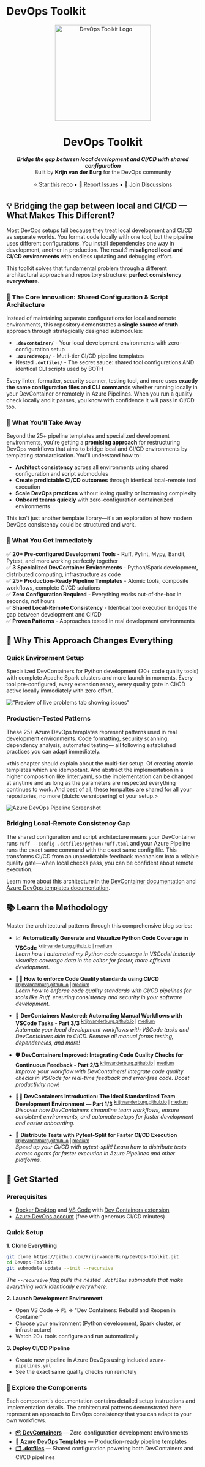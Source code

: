 # DevOps Toolkit

<p align="center">
  <img src="docs/logo.svg" alt="DevOps Toolkit Logo" width="250"/>
</p>

<h1 align="center">DevOps Toolkit</h1>

<p align="center">
  <strong><em>Bridge the gap between local development and CI/CD with shared configuration</em></strong><br>
  Built by <strong>Krijn van der Burg</strong> for the DevOps community
</p>

<p align="center">
  <a href="https://github.com/KrijnvanderBurg/DevOps-Toolkit/stargazers">⭐ Star this repo</a> •
  <a href="https://github.com/KrijnvanderBurg/DevOps-Toolkit/issues">🐛 Report Issues</a> •
  <a href="https://github.com/KrijnvanderBurg/DevOps-Toolkit/discussions">💬 Join Discussions</a>
</p>

## 💡 Bridging the gap between local and CI/CD — What Makes This Different?

Most DevOps setups fail because they treat local development and CI/CD as separate worlds. You format code locally with one tool, but the pipeline uses different configurations. You install dependencies one way in development, another in production. The result? **misaligned local and CI/CD environments** with endless updating and debugging effort.

This toolkit solves that fundamental problem through a different architectural approach and repository structure: **perfect consistency everywhere**.

### 🎯 The Core Innovation: Shared Configuration & Script Architecture

Instead of maintaining separate configurations for local and remote environments, this repository demonstrates a **single source of truth** approach through strategically designed submodules:

- **`.devcontainer/`** - Your local development environments with zero-configuration setup
- **`.azuredevops/`** - Mutli-tier CI/CD pipeline templates  
- Nested **`.dotfiles/`** - The secret sauce: shared tool configurations AND identical CLI scripts used by BOTH

Every linter, formatter, security scanner, testing tool, and more uses **exactly the same configuration files and CLI commands** whether running locally in your DevContainer or remotely in Azure Pipelines. When you run a quality check locally and it passes, you know with confidence it will pass in CI/CD too.

### 🚀 What You'll Take Away

Beyond the 25+ pipeline templates and specialized development environments, you're getting a **promising approach** for restructuring DevOps workflows that aims to bridge local and CI/CD environments by templating standardisation. You'll understand how to:

- **Architect consistency** across all environments using shared configuration and script submodules
- **Create predictable CI/CD outcomes** through identical local-remote tool execution  
- **Scale DevOps practices** without losing quality or increasing complexity
- **Onboard teams quickly** with zero-configuration containerized environments

This isn't just another template library—it's an exploration of how modern DevOps consistency could be structured and work.

### 🎯 What You Get Immediately

✅ **20+ Pre-configured Development Tools** - Ruff, Pylint, Mypy, Bandit, Pytest, and more working perfectly together  
✅ **3 Specialized DevContainer Environments** - Python/Spark development, distributed computing, infrastructure as code  
✅ **25+ Production-Ready Pipeline Templates** - Atomic tools, composite workflows, complete CI/CD solutions  
✅ **Zero Configuration Required** - Everything works out-of-the-box in seconds, not hours  
✅ **Shared Local-Remote Consistency** - Identical tool execution bridges the gap between development and CI/CD  
✅ **Proven Patterns** - Approaches tested in real development environments



## 🌟 Why This Approach Changes Everything

### Quick Environment Setup
Specialized DevContainers for Python development (20+ code quality tools) with complete Apache Spark clusters and more launch in moments. Every tool pre-configured, every extension ready, every quality gate in CI/CD active locally immediately with zero effort.

!["Preview of live problems tab showing issues"](./docs/devcontainer_startup_tasks_and_problems.gif)

### Production-Tested Patterns
These 25+ Azure DevOps templates represent patterns used in real development environments. Code formatting, security scanning, dependency analysis, automated testing— all following established practices you can adapt immediately.

<this chapter should explain about the multi-tier setup. Of creating atomic templates which are idempotant. And abstract the implementation in a higher composition like linter.yaml, so the implementation can be changed at anytime and as long as the parameters are respected everything continues to work. And best of all, these tempaltes are shared for all your repositories, no more (dutch: versnippering) of your setup.>

![Azure DevOps Pipeline Screenshot](./.azuredevops/docs/azure_devops_pipeline_screenshot.png)

### Bridging Local-Remote Consistency Gap
The shared configuration and script architecture means your DevContainer runs `ruff --config .dotfiles/python/ruff.toml` and your Azure Pipeline runs the exact same command with the exact same config file. This transforms CI/CD from an unpredictable feedback mechanism into a reliable quality gate—when local checks pass, you can be confident about remote execution.

Learn more about this architecture in the [DevContainer documentation](/.devcontainer/) and [Azure DevOps templates documentation](/.azuredevops/).



## 📚 Learn the Methodology  

Master the architectural patterns through this comprehensive blog series:

- 📈 **Automatically Generate and Visualize Python Code Coverage in VSCode** <sup>[krijnvanderburg.github.io](https://krijnvanderburg.github.io/blog/automatic-tests-code-coverage/) | [medium](https://medium.com/@krijnvanderburg/automatically-generate-and-visualize-python-code-coverage-308e65627925)</sup><br>
    *Learn how I automated my Python code coverage in VSCode! Instantly visualize coverage data in the editor for faster, more efficient development.*

- 👮‍♂️ **How to enforce Code Quality standards using CI/CD** <sup>[krijnvanderburg.github.io](https://krijnvanderburg.github.io/blog/enforce-code-quality-via-cicd/) | [medium](https://krijnvanderburg.medium.com/enforce-code-quality-standards-using-cicd-c2b08d812550)</sup><br>
    *Learn how to enforce code quality standards with CI/CD pipelines for tools like Ruff, ensuring consistency and security in your software development.*

- 🤖 **DevContainers Mastered: Automating Manual Workflows with VSCode Tasks - Part 3/3** <sup>[krijnvanderburg.github.io](https://krijnvanderburg.github.io/blog/devcontainers-automate-workflow-tasks/) | [medium](https://krijnvanderburg.medium.com/how-i-automate-my-entire-ide-vscode-akin-to-cicd-992568ee7fb5)</sup><br>
    *Automate your local development workflows with VSCode tasks and DevContainers akin to CICD. Remove all manual forms testing, dependencies, and more!*

- 🛡️ **DevContainers Improved: Integrating Code Quality Checks for Continuous Feedback - Part 2/3** <sup>[krijnvanderburg.github.io](https://krijnvanderburg.github.io/blog/devcontainers-add-code-quality-tools/) | [medium](https://krijnvanderburg.medium.com/add-code-quality-tools-in-your-ide-840df78c64d5)</sup><br>
    *Improve your workflow with DevContainers! Integrate code quality checks in VSCode for real-time feedback and error-free code. Boost productivity now!*

- 👨‍💻 **DevContainers Introduction: The Ideal Standardized Team Development Environment — Part 1/3** <sup>[krijnvanderburg.github.io](https://krijnvanderburg.github.io/blog/decontainers-the-ideal-team-environment/) | [medium](https://krijnvanderburg.medium.com/devcontainers-the-ideal-standardised-team-dev-environment-zero-bs-2-7eb77f0cb4ee)</sup><br> 
    *Discover how DevContainers streamline team workflows, ensure consistent environments, and automate setups for faster development and easier onboarding.*

- 🚀 **Distribute Tests with Pytest-Split for Faster CI/CD Execution** <sup>[krijnvanderburg.github.io](https://krijnvanderburg.github.io/blog/distribute-tests-with-pytest/) | [medium](https://krijnvanderburg.medium.com/how-to-distribute-tests-in-ci-cd-for-faster-execution-zero-bs-1-b86d4d69b19d)</sup><br>
    *Speed up your CI/CD with pytest-split! Learn how to distribute tests across agents for faster execution in Azure Pipelines and other platforms.*



## 🚀 Get Started

### Prerequisites
- [Docker Desktop](https://www.docker.com/products/docker-desktop/) and [VS Code](https://code.visualstudio.com/) with [Dev Containers extension](https://marketplace.visualstudio.com/items?itemName=ms-vscode-remote.remote-containers)
- [Azure DevOps account](https://azure.microsoft.com/en-us/products/devops/) (free with generous CI/CD minutes)

### Quick Setup

**1. Clone Everything**
```bash
git clone https://github.com/KrijnvanderBurg/DevOps-Toolkit.git
cd DevOps-Toolkit
git submodule update --init --recursive
```
*The `--recursive` flag pulls the nested `.dotfiles` submodule that make everything work identically everywhere.*

**2. Launch Development Environment**
- Open VS Code → `F1` → "Dev Containers: Rebuild and Reopen in Container"  
- Choose your environment (Python development, Spark cluster, or infrastructure)
- Watch 20+ tools configure and run automatically

**3. Deploy CI/CD Pipeline**
- Create new pipeline in Azure DevOps using included `azure-pipelines.yml`
- See the exact same quality checks run remotely

### 🎯 Explore the Components
Each component's documentation contains detailed setup instructions and implementation details. The architectural patterns demonstrated here represent an approach to DevOps consistency that you can adapt to your own workflows.

- **[📦 DevContainers](/.devcontainer/)** — Zero-configuration development environments
- **[🔄 Azure DevOps Templates](/.azuredevops/)** — Production-ready pipeline templates  
- **[🗂️ .dotfiles](/.devcontainer/.dotfiles/)** — Shared configuration powering both DevContainers and CI/CD pipelines

